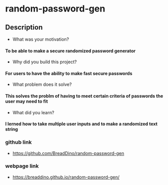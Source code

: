 # random-password-gen
## Description
- What was your motivation? 
#### To be able to make a secure randomized password generator 
- Why did you build this project? 
#### For users to have the ability to make fast secure passwords 
- What problem does it solve?
#### This solves the problm of having to meet certain criteria of passwords the user may need to fit
- What did you learn?
#### I lerned how to take multiple user inputs and to make a randomized text string 

### github link
- https://github.com/BreadDino/random-password-gen 
### webpage link
- https://breaddino.github.io/random-password-gen/
